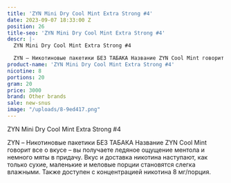 ```yaml
---
title: 'ZYN Mini Dry Cool Mint Extra Strong #4'
date: 2023-09-07 18:33:00 Z
position: 26
title-seo: 'ZYN Mini Dry Cool Mint Extra Strong #4'
descr: |-
  ZYN Mini Dry Cool Mint Extra Strong #4

  ZYN – Никотиновые пакетики БЕЗ ТАБАКА Название ZYN Cool Mint говорит все о вкусе – вы получаете ледяное ощущение ментола и немного мяты в придачу. Вкус и доставка никотина наступают, как только сухие, маленькие и меловые порции становятся слегка влажными. Также доступен с концентрацией никотина 8 мг/порция.
product-name: 'ZYN Mini Dry Cool Mint Extra Strong #4'
nicotine: 8
portions: 20
gram: 20
price: 3000
brand: Other brands
sale: new-snus
image: "/uploads/8-9ed417.png"
---
```


ZYN Mini Dry Cool Mint Extra Strong #4

ZYN – Никотиновые пакетики БЕЗ ТАБАКА Название ZYN Cool Mint говорит все о вкусе – вы получаете ледяное ощущение ментола и немного мяты в придачу. Вкус и доставка никотина наступают, как только сухие, маленькие и меловые порции становятся слегка влажными. Также доступен с концентрацией никотина 8 мг/порция.